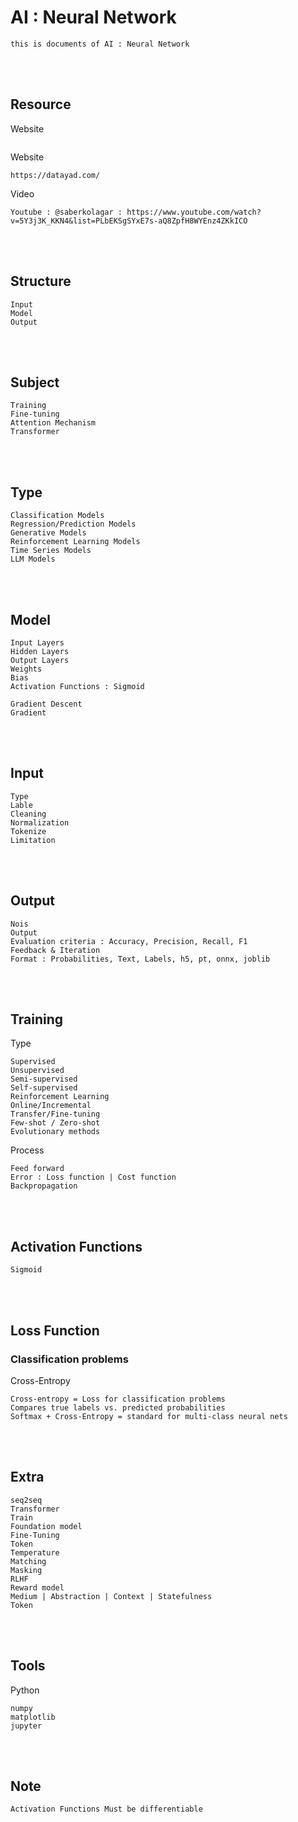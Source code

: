 <!--------------------------------------------------------------------------------- Description -->
# AI : Neural Network
    this is documents of AI : Neural Network

<!--------------------------------------------------------------------------------- Resource -->
<br><br>

## Resource
<!-------------------------- Book -->
Website
```
```
<!-------------------------- Website -->
Website
```
https://datayad.com/
```
<!-------------------------- Video -->
Video
```
Youtube : @saberkolagar : https://www.youtube.com/watch?v=5Y3j3K_KKN4&list=PLbEKSgSYxE7s-aQ8ZpfH8WYEnz4ZKkICO
```

<!--------------------------------------------------------------------------------- Structure -->
<br><br>

## Structure
```
Input
Model
Output
```

<!--------------------------------------------------------------------------------- Subject -->
<br><br>

## Subject
```
Training
Fine-tuning
Attention Mechanism
Transformer
```

<!--------------------------------------------------------------------------------- Type -->
<br><br>

## Type
```
Classification Models
Regression/Prediction Models
Generative Models
Reinforcement Learning Models
Time Series Models
LLM Models
```

<!--------------------------------------------------------------------------------- Model -->
<br><br>

## Model
```
Input Layers
Hidden Layers
Output Layers
Weights
Bias
Activation Functions : Sigmoid

Gradient Descent
Gradient
```

<!--------------------------------------------------------------------------------- Input -->
<br><br>

## Input
```
Type
Lable
Cleaning
Normalization
Tokenize
Limitation
```

<!--------------------------------------------------------------------------------- Output -->
<br><br>

## Output
```
Nois
Output 
Evaluation criteria : Accuracy, Precision, Recall, F1
Feedback & Iteration
Format : Probabilities, Text, Labels, h5, pt, onnx, joblib
```

<!--------------------------------------------------------------------------------- Training -->
<br><br>

## Training
Type
```
Supervised
Unsupervised
Semi-supervised
Self-supervised
Reinforcement Learning
Online/Incremental
Transfer/Fine-tuning
Few-shot / Zero-shot
Evolutionary methods
```
Process
```
Feed forward
Error : Loss function | Cost function
Backpropagation
```

<!--------------------------------------------------------------------------------- Activation Functions -->
<br><br>

## Activation Functions
```
Sigmoid
```

<!--------------------------------------------------------------------------------- Loss Function -->
<br><br>

## Loss Function
### Classification problems
Cross-Entropy
```
Cross-entropy = Loss for classification problems
Compares true labels vs. predicted probabilities
Softmax + Cross-Entropy = standard for multi-class neural nets
```

<!--------------------------------------------------------------------------------- Extra -->
<br><br>

## Extra
```
seq2seq
Transformer
Train
Foundation model
Fine-Tuning
Token
Temperature
Matching
Masking
RLHF
Reward model
Medium | Abstraction | Context | Statefulness
Token
```

<!--------------------------------------------------------------------------------- Tools -->
<br><br>

## Tools
<!-------------------------- Python -->
Python
```
numpy
matplotlib
jupyter
```

<!--------------------------------------------------------------------------------- Note -->
<br><br>

## Note
```
Activation Functions Must be differentiable
```